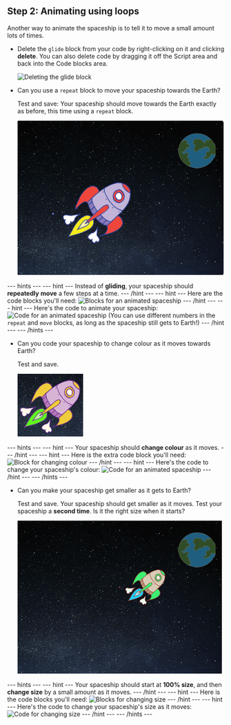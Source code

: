 ## Step 2: Animating using loops

Another way to animate the spaceship is to tell it to move a small amount lots of times.

+ Delete the `glide` block from your code by right-clicking on it and clicking **delete**. You can also delete code by dragging it off the Script area and back into the Code blocks area.

	![Deleting the glide block](images/space-delete-glide.png)

+ Can you use a `repeat` block to move your spaceship towards the Earth?

    Test and save: Your spaceship should move towards the Earth exactly as before, this time using a `repeat` block.

    ![Testing a spaceship animation](images/space-animate-stage.png)

--- hints ---
--- hint ---
Instead of __gliding__, your spaceship should __repeatedly__ __move__ a few steps at a time.
--- /hint ---
--- hint ---
Here are the code blocks you'll need:
![Blocks for an animated spaceship](images/space-repeat-blocks.png)
--- /hint ---
--- hint ---
Here's the code to animate your spaceship:
![Code for an animated spaceship](images/space-repeat-code.png)
(You can use different numbers in the `repeat` and `move` blocks, as long as the spaceship still gets to Earth!)
--- /hint ---
--- /hints ---

+ Can you code your spaceship to change colour as it moves towards Earth?

    Test and save.

    ![Testing a colour-changing spaceship](images/space-colour-test.png)

--- hints ---
--- hint ---
Your spaceship should __change colour__ as it moves.
--- /hint ---
--- hint ---
Here is the extra code block you'll need:
![Block for changing colour](images/space-colour-blocks.png)
--- /hint ---
--- hint ---
Here's the code to change your spaceship's colour:
![Code for an animated spaceship](images/space-colour-code.png)
--- /hint ---
--- /hints ---

+ Can you make your spaceship get smaller as it gets to Earth?

    Test and save. Your spaceship should get smaller as it moves. Test your spaceship a __second time__. Is it the right size when it starts?

    ![Testing a shrinking spaceship](images/space-size-test.png)

--- hints ---
--- hint ---
Your spaceship should start at __100% size__, and then __change size__ by a small amount as it moves.
--- /hint ---
--- hint ---
Here is the code blocks you'll need:
![Blocks for changing size](images/space-size-blocks.png)
--- /hint ---
--- hint ---
Here's the code to change your spaceship's size as it moves:
![Code for changing size](images/space-size-code.png)
--- /hint ---
--- /hints ---

